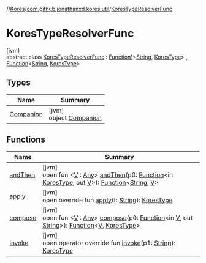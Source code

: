 //[Kores](../../../index.md)/[com.github.jonathanxd.kores.util](../index.md)/[KoresTypeResolverFunc](index.md)

# KoresTypeResolverFunc

[jvm]\
abstract class [KoresTypeResolverFunc](index.md) : [Function1](https://kotlinlang.org/api/latest/jvm/stdlib/kotlin/-function1/index.html)<[String](https://kotlinlang.org/api/latest/jvm/stdlib/kotlin/-string/index.html), [KoresType](../../com.github.jonathanxd.kores.type/-kores-type/index.md)> , [Function](https://docs.oracle.com/javase/8/docs/api/java/util/function/Function.html)<[String](https://kotlinlang.org/api/latest/jvm/stdlib/kotlin/-string/index.html), [KoresType](../../com.github.jonathanxd.kores.type/-kores-type/index.md)>

## Types

| Name | Summary |
|---|---|
| [Companion](-companion/index.md) | [jvm]<br>object [Companion](-companion/index.md) |

## Functions

| Name | Summary |
|---|---|
| [andThen](index.md#1826077695%2FFunctions%2F-1216412040) | [jvm]<br>open fun <[V](index.md#1826077695%2FFunctions%2F-1216412040) : [Any](https://kotlinlang.org/api/latest/jvm/stdlib/kotlin/-any/index.html)> [andThen](index.md#1826077695%2FFunctions%2F-1216412040)(p0: [Function](https://docs.oracle.com/javase/8/docs/api/java/util/function/Function.html)<in [KoresType](../../com.github.jonathanxd.kores.type/-kores-type/index.md), out [V](index.md#1826077695%2FFunctions%2F-1216412040)>): [Function](https://docs.oracle.com/javase/8/docs/api/java/util/function/Function.html)<[String](https://kotlinlang.org/api/latest/jvm/stdlib/kotlin/-string/index.html), [V](index.md#1826077695%2FFunctions%2F-1216412040)> |
| [apply](apply.md) | [jvm]<br>open override fun [apply](apply.md)(t: [String](https://kotlinlang.org/api/latest/jvm/stdlib/kotlin/-string/index.html)): [KoresType](../../com.github.jonathanxd.kores.type/-kores-type/index.md) |
| [compose](index.md#1605073868%2FFunctions%2F-1216412040) | [jvm]<br>open fun <[V](index.md#1605073868%2FFunctions%2F-1216412040) : [Any](https://kotlinlang.org/api/latest/jvm/stdlib/kotlin/-any/index.html)> [compose](index.md#1605073868%2FFunctions%2F-1216412040)(p0: [Function](https://docs.oracle.com/javase/8/docs/api/java/util/function/Function.html)<in [V](index.md#1605073868%2FFunctions%2F-1216412040), out [String](https://kotlinlang.org/api/latest/jvm/stdlib/kotlin/-string/index.html)>): [Function](https://docs.oracle.com/javase/8/docs/api/java/util/function/Function.html)<[V](index.md#1605073868%2FFunctions%2F-1216412040), [KoresType](../../com.github.jonathanxd.kores.type/-kores-type/index.md)> |
| [invoke](invoke.md) | [jvm]<br>open operator override fun [invoke](invoke.md)(p1: [String](https://kotlinlang.org/api/latest/jvm/stdlib/kotlin/-string/index.html)): [KoresType](../../com.github.jonathanxd.kores.type/-kores-type/index.md) |
